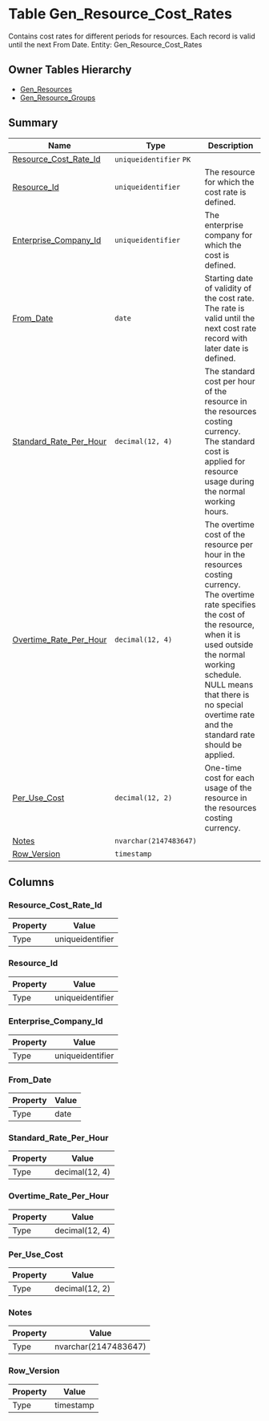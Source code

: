 # Table Gen_Resource_Cost_Rates

Contains cost rates for different periods for resources. Each record is valid until the next From Date. Entity: Gen_Resource_Cost_Rates

## Owner Tables Hierarchy

* [Gen_Resources](Gen_Resources.md)
* [Gen_Resource_Groups](Gen_Resource_Groups.md)

## Summary

| Name | Type | Description |
| - | - | --- |
|[Resource_Cost_Rate_Id](#resource_cost_rate_id)|`uniqueidentifier` `PK`||
|[Resource_Id](#resource_id)|`uniqueidentifier` |The resource for which the cost rate is defined.|
|[Enterprise_Company_Id](#enterprise_company_id)|`uniqueidentifier` |The enterprise company for which the cost is defined.|
|[From_Date](#from_date)|`date` |Starting date of validity of the cost rate. The rate is valid until the next cost rate record with later date is defined.|
|[Standard_Rate_Per_Hour](#standard_rate_per_hour)|`decimal(12, 4)` |The standard cost per hour of the resource in the resources costing currency. The standard cost is applied for resource usage during the normal working hours.|
|[Overtime_Rate_Per_Hour](#overtime_rate_per_hour)|`decimal(12, 4)` |The overtime cost of the resource per hour in the resources costing currency. The overtime rate specifies the cost of the resource, when it is used outside the normal working schedule. NULL means that there is no special overtime rate and the standard rate should be applied.|
|[Per_Use_Cost](#per_use_cost)|`decimal(12, 2)` |One-time cost for each usage of the resource in the resources costing currency.|
|[Notes](#notes)|`nvarchar(2147483647)` ||
|[Row_Version](#row_version)|`timestamp` ||

## Columns

### Resource_Cost_Rate_Id

| Property | Value |
| - | - |
|Type|uniqueidentifier|

### Resource_Id

| Property | Value |
| - | - |
|Type|uniqueidentifier|

### Enterprise_Company_Id

| Property | Value |
| - | - |
|Type|uniqueidentifier|

### From_Date

| Property | Value |
| - | - |
|Type|date|

### Standard_Rate_Per_Hour

| Property | Value |
| - | - |
|Type|decimal(12, 4)|

### Overtime_Rate_Per_Hour

| Property | Value |
| - | - |
|Type|decimal(12, 4)|

### Per_Use_Cost

| Property | Value |
| - | - |
|Type|decimal(12, 2)|

### Notes

| Property | Value |
| - | - |
|Type|nvarchar(2147483647)|

### Row_Version

| Property | Value |
| - | - |
|Type|timestamp|


